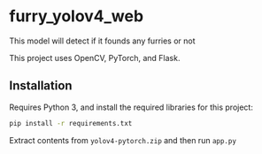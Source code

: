 # furry_yolov4_web

This model will detect if it founds any furries or not

This project uses OpenCV, PyTorch, and Flask.

## Installation

Requires Python 3, and install the required libraries for this project:

```sh
pip install -r requirements.txt
```

Extract contents from `yolov4-pytorch.zip` and then run `app.py`
